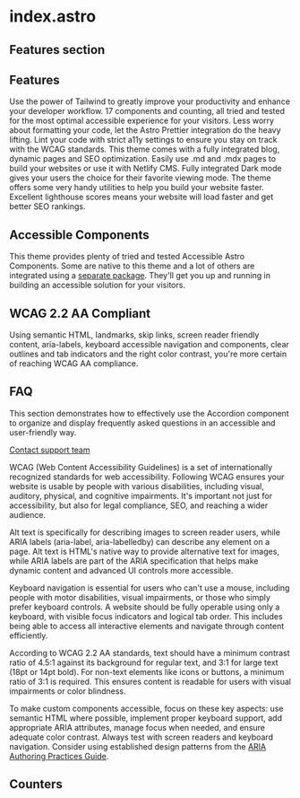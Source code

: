 # index.astro

## Features section

<section class="my-64">
    <div class="container">
      <h2 class="mb-16 text-6xl">Features</h2>
      <div class="grid grid-cols-1 gap-12 md:grid-cols-2 lg:grid-cols-3">
        <Feature icon="mdi:tailwind" title="Tailwind CSS">
          Use the power of Tailwind to greatly improve your productivity and enhance your developer workflow.
        </Feature>
        <Feature icon="mdi:wheelchair-accessibility" title="a11y Components">
          17 components and counting, all tried and tested for the most optimal accessible experience for your visitors.
        </Feature>
        <Feature icon="mdi:looks" title="Prettier">
          Less worry about formatting your code, let the Astro Prettier integration do the heavy lifting.
        </Feature>
        <Feature icon="mdi:eslint" title="ESLint">
          Lint your code with strict a11y settings to ensure you stay on track with the WCAG standards.
        </Feature>
        <Feature icon="mdi:book-open-page-variant" title="Blog">
          This theme comes with a fully integrated blog, dynamic pages and SEO optimization.
        </Feature>
        <Feature icon="mdi:language-markdown" title="Markdown & MDX">
          Easily use .md and .mdx pages to build your websites or use it with Netlify CMS.
        </Feature>
        <Feature icon="mdi:theme-light-dark" title="Dark mode">
          Fully integrated Dark mode gives your users the choice for their favorite viewing mode.
        </Feature>
        <Feature icon="mdi:cog" title="Design System">
          The theme offers some very handy utilities to help you build your website faster.
        </Feature>
        <Feature icon="mdi:lighthouse" title="Lighthouse Scores">
          Excellent lighthouse scores means your website will load faster and get better SEO rankings.
        </Feature>
      </div>
    </div>
  </section>
  <ContentMedia imgSrc="/accessible-components.webp">
    <h2>Accessible Components</h2>
    <p class="text-2xl">
      This theme provides plenty of tried and tested Accessible Astro Components. Some are native to this theme and a
      lot of others are integrated using a <a href="https://github.com/markteekman/accessible-astro-components"
        >separate package</a
      >. They'll get you up and running in building an accessible solution for your visitors.
    </p>
  </ContentMedia>
  <ContentMedia imgSrc="/wcag-compliant.webp" reverseImg={true}>
    <h2>WCAG 2.2 AA Compliant</h2>
    <p class="text-2xl">
      Using semantic HTML, landmarks, skip links, screen reader friendly content, aria-labels, keyboard accessible
      navigation and components, clear outlines and tab indicators and the right color contrast, you're more certain of
      reaching WCAG AA compliance.
    </p>
  </ContentMedia>
  <section class="my-64">
    <div class="container grid grid-cols-1 gap-12 md:grid-cols-2">
      <div class="flex flex-col items-start gap-4">
        <h2 class="text-6xl">FAQ</h2>
        <p class="text-2xl">
          This section demonstrates how to effectively use the Accordion component to organize and display frequently
          asked questions in an accessible and user-friendly way.
        </p>
        <a class="button" href="/faq">Contact support team</a>
      </div>
      <div class="space-content">
        <Accordion>
          <AccordionItem name="exclusive" title="What is WCAG and why is it important?" open>
            <p>
              WCAG (Web Content Accessibility Guidelines) is a set of internationally recognized standards for web
              accessibility. Following WCAG ensures your website is usable by people with various disabilities,
              including visual, auditory, physical, and cognitive impairments. It's important not just for
              accessibility, but also for legal compliance, SEO, and reaching a wider audience.
            </p>
          </AccordionItem>
          <AccordionItem name="exclusive" title="What's the difference between ARIA labels and alt text?">
            <p>
              Alt text is specifically for describing images to screen reader users, while ARIA labels (aria-label,
              aria-labelledby) can describe any element on a page. Alt text is HTML's native way to provide alternative
              text for images, while ARIA labels are part of the ARIA specification that helps make dynamic content and
              advanced UI controls more accessible.
            </p>
          </AccordionItem>
          <AccordionItem name="exclusive" title="Why is keyboard navigation important?">
            <p>
              Keyboard navigation is essential for users who can't use a mouse, including people with motor
              disabilities, visual impairments, or those who simply prefer keyboard controls. A website should be fully
              operable using only a keyboard, with visible focus indicators and logical tab order. This includes being
              able to access all interactive elements and navigate through content efficiently.
            </p>
          </AccordionItem>
          <AccordionItem name="exclusive" title="What is a sufficient color contrast ratio?">
            <p>
              According to WCAG 2.2 AA standards, text should have a minimum contrast ratio of 4.5:1 against its
              background for regular text, and 3:1 for large text (18pt or 14pt bold). For non-text elements like icons
              or buttons, a minimum ratio of 3:1 is required. This ensures content is readable for users with visual
              impairments or color blindness.
            </p>
          </AccordionItem>
          <AccordionItem name="exclusive" title="How do I make custom components accessible?">
            <p>
              To make custom components accessible, focus on these key aspects: use semantic HTML where possible,
              implement proper keyboard support, add appropriate ARIA attributes, manage focus when needed, and ensure
              adequate color contrast. Always test with screen readers and keyboard navigation. Consider using
              established design patterns from the <a href="https://www.w3.org/WAI/ARIA/apg/patterns/"
                >ARIA Authoring Practices Guide</a
              >.
            </p>
          </AccordionItem>
        </Accordion>
      </div>
    </div>
  </section>
  <section class="mt-64 mb-32">
    <div class="container">
      <h2 class="mb-16 text-6xl">Counters</h2>
      <div class="grid grid-cols-1 gap-12 sm:grid-cols-2 md:grid-cols-4">
        <Counter count="520" title="Stars" sub="On GitHub" />
        <Counter count="17" title="Accessible" sub="Components" />
        <Counter count="500" title="Commits" sub="Merged" />
        <Counter count="18+" title="Months" sub="Since launch" />
      </div>
    </div>
  </section>
